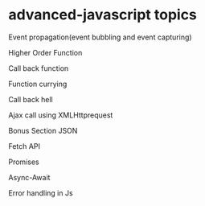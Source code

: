 # advanced-javascript topics

Event propagation(event bubbling and event capturing)

Higher Order Function

Call back function

Function currying

Call back hell

Ajax call using XMLHttprequest


Bonus Section JSON

Fetch API

Promises

Async-Await

Error handling in Js

